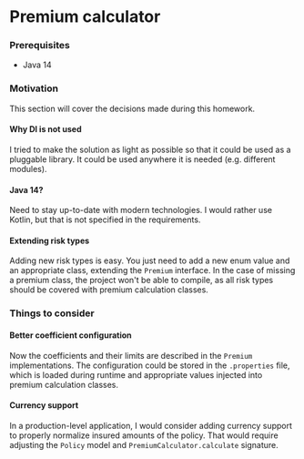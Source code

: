 # Premium calculator

### Prerequisites

- Java 14

### Motivation

This section will cover the decisions made during this homework.

#### Why DI is not used

I tried to make the solution as light as possible so that it could be used as a pluggable library. It could be used anywhere it is needed (e.g. different modules).

#### Java 14?

Need to stay up-to-date with modern technologies. I would rather use Kotlin, but that is not specified in the requirements.

#### Extending risk types

Adding new risk types is easy. You just need to add a new enum value and an appropriate class, extending the `Premium` interface. In the case of missing a premium class, the project won't be able to compile, as all risk types should be covered with premium calculation classes.

### Things to consider

#### Better coefficient configuration

Now the coefficients and their limits are described in the `Premium` implementations. The configuration could be stored in the `.properties` file, which is loaded during runtime and appropriate values injected into premium calculation classes.

#### Currency support

In a production-level application, I would consider adding currency support to properly normalize insured amounts of the policy. That would require adjusting the `Policy` model and `PremiumCalculator.calculate` signature.
